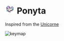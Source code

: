 # ![logo](https://github.com/olgam4/zmk-config/blob/main/assets/ponyta.gif?raw=true) Ponyta

Inspired from the [Unicorne](https://github.com/fgebhart/zmk-config)

![keymap](https://raw.githubusercontent.com/olgam4/zmk-config/blob/main/assets/layout.svg?raw=true)
